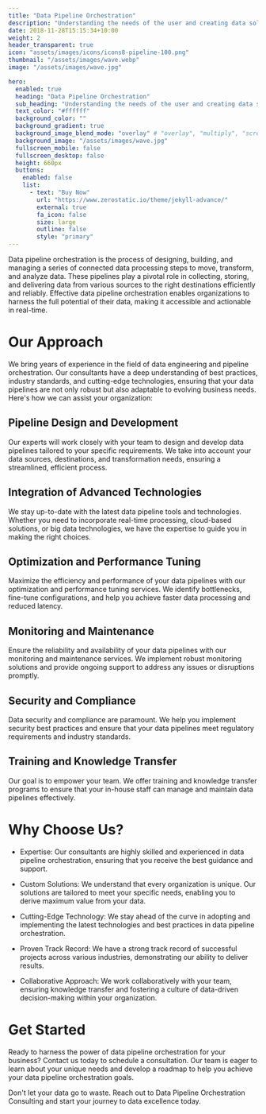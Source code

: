```yaml
---
title: "Data Pipeline Orchestration"
description: "Understanding the needs of the user and creating data solutions."
date: 2018-11-28T15:15:34+10:00
weight: 2
header_transparent: true
icon: "assets/images/icons/icons8-pipeline-100.png"
thumbnail: "/assets/images/wave.webp"
image: "/assets/images/wave.jpg"

hero:
  enabled: true
  heading: "Data Pipeline Orchestration"
  sub_heading: "Understanding the needs of the user and creating data solutions."
  text_color: "#ffffff"
  background_color: ""
  background_gradient: true
  background_image_blend_mode: "overlay" # "overlay", "multiply", "screen"
  background_image: "/assets/images/wave.jpg"
  fullscreen_mobile: false
  fullscreen_desktop: false
  height: 660px
  buttons:
    enabled: false
    list:
      - text: "Buy Now"
        url: "https://www.zerostatic.io/theme/jekyll-advance/"
        external: true
        fa_icon: false
        size: large
        outline: false
        style: "primary"
---
```


Data pipeline orchestration is the process of designing, building, and managing a series of connected data processing steps to move, transform, and analyze data. These pipelines play a pivotal role in collecting, storing, and delivering data from various sources to the right destinations efficiently and reliably. Effective data pipeline orchestration enables organizations to harness the full potential of their data, making it accessible and actionable in real-time.

# Our Approach

We bring years of experience in the field of data engineering and pipeline orchestration. Our consultants have a deep understanding of best practices, industry standards, and cutting-edge technologies, ensuring that your data pipelines are not only robust but also adaptable to evolving business needs. Here's how we can assist your organization:

## Pipeline Design and Development

Our experts will work closely with your team to design and develop data pipelines tailored to your specific requirements. We take into account your data sources, destinations, and transformation needs, ensuring a streamlined, efficient process.

## Integration of Advanced Technologies

We stay up-to-date with the latest data pipeline tools and technologies. Whether you need to incorporate real-time processing, cloud-based solutions, or big data technologies, we have the expertise to guide you in making the right choices.

## Optimization and Performance Tuning

Maximize the efficiency and performance of your data pipelines with our optimization and performance tuning services. We identify bottlenecks, fine-tune configurations, and help you achieve faster data processing and reduced latency.

## Monitoring and Maintenance

Ensure the reliability and availability of your data pipelines with our monitoring and maintenance services. We implement robust monitoring solutions and provide ongoing support to address any issues or disruptions promptly.

## Security and Compliance

Data security and compliance are paramount. We help you implement security best practices and ensure that your data pipelines meet regulatory requirements and industry standards.

## Training and Knowledge Transfer

Our goal is to empower your team. We offer training and knowledge transfer programs to ensure that your in-house staff can manage and maintain data pipelines effectively.

# Why Choose Us?

- Expertise: Our consultants are highly skilled and experienced in data pipeline orchestration, ensuring that you receive the best guidance and support.

- Custom Solutions: We understand that every organization is unique. Our solutions are tailored to meet your specific needs, enabling you to derive maximum value from your data.

- Cutting-Edge Technology: We stay ahead of the curve in adopting and implementing the latest technologies and best practices in data pipeline orchestration.

- Proven Track Record: We have a strong track record of successful projects across various industries, demonstrating our ability to deliver results.

- Collaborative Approach: We work collaboratively with your team, ensuring knowledge transfer and fostering a culture of data-driven decision-making within your organization.

# Get Started

Ready to harness the power of data pipeline orchestration for your business? Contact us today to schedule a consultation. Our team is eager to learn about your unique needs and develop a roadmap to help you achieve your data pipeline orchestration goals.

Don't let your data go to waste. Reach out to Data Pipeline Orchestration Consulting and start your journey to data excellence today.
